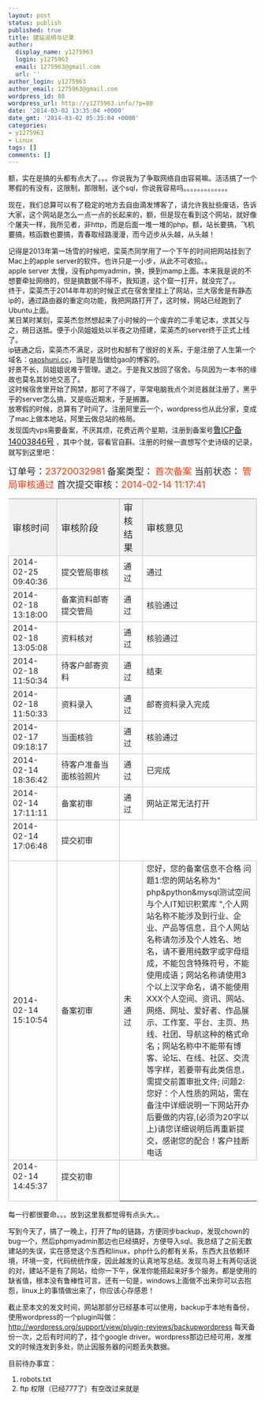 ```yaml
---
layout: post
status: publish
published: true
title: 建站说明与记录
author:
  display_name: y1275963
  login: y1275963
  email: 1275963@gmail.com
  url: ''
author_login: y1275963
author_email: 1275963@gmail.com
wordpress_id: 88
wordpress_url: http://y1275963.info/?p=88
date: '2014-03-02 13:35:04 +0000'
date_gmt: '2014-03-02 05:35:04 +0000'
categories:
- y1275963
- Linux
tags: []
comments: []
---
```

<p>额，实在是搞的头都有点大了。。。你说我为了争取网络自由容易嘛。活活搞了一个寒假的有没有，这限制，那限制，送个sql，你说我容易吗。。。。。。。。。。。。。</p>
<p>现在，我们总算可以有了稳定的地方去自由滴发博客了，请允许我扯些废话，告诉大家，这个网站是怎么一点一点的长起来的，额，但是现在看到这个网站，就好像个屠夫一样，我所见者，非http，而是后面一堆一堆的php。额，站长要搞，飞机要搞，核函数也要搞，青春取经路漫漫，而今迈步从头越，从头越！</p>
<p>记得是2013年第一场雪的时候吧，栾英杰同学用了一个下午的时间把网站挂到了Mac上的apple server的软件。也许只是一小步，从此不可收拾。。<br />
apple server 太慢，没有phpmyadmin，换，换到mamp上面。本来我是说的不想要牵扯网络的，但是搞数据不得不，我知道，这个窟一打开，就没完了。。<br />
终于，栾英杰于2014年年初的时候正式在宿舍里挂上了网站，兰大宿舍是有静态ip的，通过路由器的重定向功能，我把网路打开了，这时候，网站已经跑到了Ubuntu上面。<br />
某日某时某刻，栾英杰忽然想起来了小时候的一个废弃的二手笔记本，求其父与之，朔日送抵。便于小凤姐姐处以半夜之功搭建，栾英杰的server终于正式上线了。<br />
ip链通之后，栾英杰不满足，这时也和郜有了很好的关系，于是注册了人生第一个域名：<a href="http://gaoshuni.cc">gaoshuni.cc</a>，当时是当做给gao的博客的。<br />
好景不长，凤姐姐说难于管理。退之。于是我又放回了宿舍。与凤因为一本书的缘故也莫名其妙地交恶了。<br />
这时候宿舍里开始了网禁，那可了不得了，平常电脑我点个浏览器就注册了，黑乎乎的server怎么搞，又是临近期末，于是搁置。<br />
放寒假的时候，总算有了时间了。注册阿里云一个，wordpress也从此分家，变成了mac上做本地站，阿里云做总站的格局。<br />
发现国内vps需要备案，不厌其烦，花费近两个星期，注册到备案号<span style="font-size: 12pt; text-decoration: underline;"><a href="http://y1275963.info/”http://www.miibeian.gov.cn”">鲁ICP备14003846号</a></span> <span style="font-size: 12pt; color: rgb(52,52,52);"></span>，其中个就，容看官自斟。注册的时候一直想写个史诗级的记录，就写到这里吧：</p>
<p><span style="font-size: 14pt; color: rgb(38,38,38);">订单号：</span><span style="font-size: 14pt; color: rgb(252,54,7);">23720032981</span> <span style="font-size: 14pt; color: rgb(38,38,38);">备案类型：</span> <span style="font-size: 14pt; color: rgb(252,54,7);">首次备案 </span><span style="font-size: 14pt; color: rgb(38,38,38);">当前状态：</span> <span style="font-size: 14pt; color: rgb(252,54,7);">管局审核通过 </span><span style="font-size: 14pt; color: rgb(38,38,38);">首次提交审核：</span><span style="font-size: 14pt; color: rgb(252,54,7);">2014-02-14 11:17:41</span></p>
<table style="empty-cells: show;border-collapse: collapse;">
<tr>
<td style="background-color: rgb(242,242,242);width: 129px;padding: 15px,10px,15px,10px;border-top: 2px solid rgb(193,193,193);border-right: 1px solid rgb(193,193,193);border-bottom: 1px solid rgb(193,193,193);border-right: 1px solid rgb(193,193,193);margin: 0px,0px,0px,0px;" style="text-align: center"><span style="font-size: 14pt; color: rgb(38,38,38);">审核时间<br />
</span></td>
<td style="background-color: rgb(242,242,242);width: 129px;padding: 15px,10px,15px,10px;border-top: 2px solid rgb(193,193,193);border-right: 1px solid rgb(193,193,193);border-bottom: 1px solid rgb(193,193,193);border-right: 1px solid rgb(193,193,193);margin: 0px,0px,0px,0px;" style="text-align: center"><span style="font-size: 14pt; color: rgb(38,38,38);">审核阶段<br />
</span></td>
<td style="background-color: rgb(242,242,242);width: 79px;padding: 15px,10px,15px,10px;border-top: 2px solid rgb(193,193,193);border-right: 1px solid rgb(193,193,193);border-bottom: 1px solid rgb(193,193,193);border-right: 1px solid rgb(193,193,193);margin: 0px,0px,0px,0px;" style="text-align: center"><span style="font-size: 14pt; color: rgb(38,38,38);">审核结果<br />
</span></td>
<td style="background-color: rgb(242,242,242);width: 517px;padding: 15px,10px,15px,10px;border-top: 2px solid rgb(193,193,193);border-right: 1px solid rgb(193,193,193);border-bottom: 1px solid rgb(193,193,193);border-right: 1px solid rgb(193,193,193);margin: 0px,0px,0px,0px;" style="text-align: center"><span style="font-size: 14pt; color: rgb(38,38,38);">审核意见<br />
</span></td>
</tr>
<tr>
<td style="width: 129px;padding: 15px,10px,15px,10px;border: 1px solid rgb(193,193,193);margin: 0px,0px,0px,0px;" style="text-align: center"><span style="font-size: 12pt; color: rgb(38,38,38);">2014-02-25 09:40:36<br />
</span></td>
<td style="width: 129px;padding: 15px,10px,15px,10px;border: 1px solid rgb(193,193,193);margin: 0px,0px,0px,0px;" style="text-align: center"><span style="font-size: 12pt; color: rgb(38,38,38);">提交管局审核<br />
</span></td>
<td style="width: 79px;padding: 15px,10px,15px,10px;border: 1px solid rgb(193,193,193);margin: 0px,0px,0px,0px;" style="text-align: center"><span style="font-size: 12pt; color: rgb(38,38,38);">通过<br />
</span></td>
<td style="width: 517px;padding: 15px,10px,15px,10px;border: 1px solid rgb(193,193,193);margin: 0px,0px,0px,0px;" style="text-align: center"><span style="font-size: 12pt; color: rgb(38,38,38);">通过<br />
</span></td>
</tr>
<tr>
<td style="width: 129px;padding: 15px,10px,15px,10px;border: 1px solid rgb(193,193,193);margin: 0px,0px,0px,0px;" style="text-align: center"><span style="font-size: 12pt; color: rgb(38,38,38);">2014-02-18 13:18:00<br />
</span></td>
<td style="width: 129px;padding: 15px,10px,15px,10px;border: 1px solid rgb(193,193,193);margin: 0px,0px,0px,0px;" style="text-align: center"><span style="font-size: 12pt; color: rgb(38,38,38);">备案资料邮寄提交管局<br />
</span></td>
<td style="width: 79px;padding: 15px,10px,15px,10px;border: 1px solid rgb(193,193,193);margin: 0px,0px,0px,0px;" style="text-align: center"><span style="font-size: 12pt; color: rgb(38,38,38);">通过<br />
</span></td>
<td style="width: 517px;padding: 15px,10px,15px,10px;border: 1px solid rgb(193,193,193);margin: 0px,0px,0px,0px;" style="text-align: center"><span style="font-size: 12pt; color: rgb(38,38,38);">核验通过<br />
</span></td>
</tr>
<tr>
<td style="width: 129px;padding: 15px,10px,15px,10px;border: 1px solid rgb(193,193,193);margin: 0px,0px,0px,0px;" style="text-align: center"><span style="font-size: 12pt; color: rgb(38,38,38);">2014-02-18 13:05:08<br />
</span></td>
<td style="width: 129px;padding: 15px,10px,15px,10px;border: 1px solid rgb(193,193,193);margin: 0px,0px,0px,0px;" style="text-align: center"><span style="font-size: 12pt; color: rgb(38,38,38);">资料核对<br />
</span></td>
<td style="width: 79px;padding: 15px,10px,15px,10px;border: 1px solid rgb(193,193,193);margin: 0px,0px,0px,0px;" style="text-align: center"><span style="font-size: 12pt; color: rgb(38,38,38);">通过<br />
</span></td>
<td style="width: 517px;padding: 15px,10px,15px,10px;border: 1px solid rgb(193,193,193);margin: 0px,0px,0px,0px;" style="text-align: center"><span style="font-size: 12pt; color: rgb(38,38,38);">核验通过<br />
</span></td>
</tr>
<tr>
<td style="width: 129px;padding: 15px,10px,15px,10px;border: 1px solid rgb(193,193,193);margin: 0px,0px,0px,0px;" style="text-align: center"><span style="font-size: 12pt; color: rgb(38,38,38);">2014-02-18 11:50:34<br />
</span></td>
<td style="width: 129px;padding: 15px,10px,15px,10px;border: 1px solid rgb(193,193,193);margin: 0px,0px,0px,0px;" style="text-align: center"><span style="font-size: 12pt; color: rgb(38,38,38);">待客户邮寄资料<br />
</span></td>
<td style="width: 79px;padding: 15px,10px,15px,10px;border: 1px solid rgb(193,193,193);margin: 0px,0px,0px,0px;" style="text-align: center"><span style="font-size: 12pt; color: rgb(38,38,38);">通过<br />
</span></td>
<td style="width: 517px;padding: 15px,10px,15px,10px;border: 1px solid rgb(193,193,193);margin: 0px,0px,0px,0px;" style="text-align: center"><span style="font-size: 12pt; color: rgb(38,38,38);">结束<br />
</span></td>
</tr>
<tr>
<td style="width: 129px;padding: 15px,10px,15px,10px;border: 1px solid rgb(193,193,193);margin: 0px,0px,0px,0px;" style="text-align: center"><span style="font-size: 12pt; color: rgb(38,38,38);">2014-02-18 11:50:33<br />
</span></td>
<td style="width: 129px;padding: 15px,10px,15px,10px;border: 1px solid rgb(193,193,193);margin: 0px,0px,0px,0px;" style="text-align: center"><span style="font-size: 12pt; color: rgb(38,38,38);">资料录入<br />
</span></td>
<td style="width: 79px;padding: 15px,10px,15px,10px;border: 1px solid rgb(193,193,193);margin: 0px,0px,0px,0px;" style="text-align: center"><span style="font-size: 12pt; color: rgb(38,38,38);">通过<br />
</span></td>
<td style="width: 517px;padding: 15px,10px,15px,10px;border: 1px solid rgb(193,193,193);margin: 0px,0px,0px,0px;" style="text-align: center"><span style="font-size: 12pt; color: rgb(38,38,38);">邮寄资料录入完成<br />
</span></td>
</tr>
<tr>
<td style="width: 129px;padding: 15px,10px,15px,10px;border: 1px solid rgb(193,193,193);margin: 0px,0px,0px,0px;" style="text-align: center"><span style="font-size: 12pt; color: rgb(38,38,38);">2014-02-17 09:18:17<br />
</span></td>
<td style="width: 129px;padding: 15px,10px,15px,10px;border: 1px solid rgb(193,193,193);margin: 0px,0px,0px,0px;" style="text-align: center"><span style="font-size: 12pt; color: rgb(38,38,38);">当面核验<br />
</span></td>
<td style="width: 79px;padding: 15px,10px,15px,10px;border: 1px solid rgb(193,193,193);margin: 0px,0px,0px,0px;" style="text-align: center"><span style="font-size: 12pt; color: rgb(38,38,38);">通过<br />
</span></td>
<td style="width: 517px;padding: 15px,10px,15px,10px;border: 1px solid rgb(193,193,193);margin: 0px,0px,0px,0px;" style="text-align: center"><span style="font-size: 12pt; color: rgb(38,38,38);">核验通过<br />
</span></td>
</tr>
<tr>
<td style="width: 129px;padding: 15px,10px,15px,10px;border: 1px solid rgb(193,193,193);margin: 0px,0px,0px,0px;" style="text-align: center"><span style="font-size: 12pt; color: rgb(38,38,38);">2014-02-14 18:36:42<br />
</span></td>
<td style="width: 129px;padding: 15px,10px,15px,10px;border: 1px solid rgb(193,193,193);margin: 0px,0px,0px,0px;" style="text-align: center"><span style="font-size: 12pt; color: rgb(38,38,38);">待客户准备当面核验照片<br />
</span></td>
<td style="width: 79px;padding: 15px,10px,15px,10px;border: 1px solid rgb(193,193,193);margin: 0px,0px,0px,0px;" style="text-align: center"><span style="font-size: 12pt; color: rgb(38,38,38);">通过<br />
</span></td>
<td style="width: 517px;padding: 15px,10px,15px,10px;border: 1px solid rgb(193,193,193);margin: 0px,0px,0px,0px;" style="text-align: center"><span style="font-size: 12pt; color: rgb(38,38,38);">已完成<br />
</span></td>
</tr>
<tr>
<td style="width: 129px;padding: 15px,10px,15px,10px;border: 1px solid rgb(193,193,193);margin: 0px,0px,0px,0px;" style="text-align: center"><span style="font-size: 12pt; color: rgb(38,38,38);">2014-02-14 17:11:11<br />
</span></td>
<td style="width: 129px;padding: 15px,10px,15px,10px;border: 1px solid rgb(193,193,193);margin: 0px,0px,0px,0px;" style="text-align: center"><span style="font-size: 12pt; color: rgb(38,38,38);">备案初审<br />
</span></td>
<td style="width: 79px;padding: 15px,10px,15px,10px;border: 1px solid rgb(193,193,193);margin: 0px,0px,0px,0px;" style="text-align: center"><span style="font-size: 12pt; color: rgb(38,38,38);">通过<br />
</span></td>
<td style="width: 517px;padding: 15px,10px,15px,10px;border: 1px solid rgb(193,193,193);margin: 0px,0px,0px,0px;" style="text-align: center"><span style="font-size: 12pt; color: rgb(38,38,38);">网站正常无法打开<br />
</span></td>
</tr>
<tr>
<td style="width: 129px;padding: 15px,10px,15px,10px;border: 1px solid rgb(193,193,193);margin: 0px,0px,0px,0px;" style="text-align: center"><span style="font-size: 12pt; color: rgb(38,38,38);">2014-02-14 17:06:48<br />
</span></p>
</td>
<td style="width: 517px;padding: 15px,10px,15px,10px;border: 1px solid rgb(193,193,193);margin: 0px,0px,0px,0px;" style="text-align: center"><span style="font-size: 12pt; color: rgb(38,38,38);">提交初审<br />
</span></td>
</tr>
<tr>
<td style="width: 129px;padding: 15px,10px,15px,10px;border: 1px solid rgb(193,193,193);margin: 0px,0px,0px,0px;" style="text-align: center"><span style="font-size: 12pt; color: rgb(38,38,38);">2014-02-14 15:10:54<br />
</span></td>
<td style="width: 129px;padding: 15px,10px,15px,10px;border: 1px solid rgb(193,193,193);margin: 0px,0px,0px,0px;" style="text-align: center"><span style="font-size: 12pt; color: rgb(38,38,38);">备案初审<br />
</span></td>
<td style="width: 79px;padding: 15px,10px,15px,10px;border: 1px solid rgb(193,193,193);margin: 0px,0px,0px,0px;" style="text-align: center"><span style="font-size: 12pt; color: rgb(38,38,38);">未通过<br />
</span></td>
<td style="width: 517px;padding: 15px,10px,15px,10px;border: 1px solid rgb(193,193,193);margin: 0px,0px,0px,0px;" style="text-align: center"><span style="font-size: 12pt; color: rgb(38,38,38);">您好，您的备案信息不合格 问题1:您的网站名称为" php&python&mysql测试空间与个人IT知识积累库 ",个人网站名称不能涉及到行业、企业、产品等信息，且个人网站名称请勿涉及个人姓名、地名，请不要用纯数字或字母组成，不能包含特殊符号，不能使用成语；网站名称请使用3个以上汉字命名，请不能使用XXX个人空间、资讯、网站、网络、网址、爱好者、作品展示、工作室、平台、主页、热线、社团、导航这种的格式命名；网站名称中不能带有博客、论坛、在线、社区、交流等字样，若要带有此类信息，需提交前置审批文件; 问题2:您好：个人性质的网站，需在备注中详细说明一下网站开办后要做的内容,(必须为20字以上)请您详细说明后再重新提交，感谢您的配合！客户挂断电话<br />
</span></td>
</tr>
<tr>
<td style="width: 129px;padding: 15px,10px,15px,10px;border: 1px solid rgb(193,193,193);margin: 0px,0px,0px,0px;" style="text-align: center"><span style="font-size: 12pt; color: rgb(38,38,38);">2014-02-14 14:45:37<br />
</span></p>
</td>
<td style="width: 517px;padding: 15px,10px,15px,10px;border: 1px solid rgb(193,193,193);margin: 0px,0px,0px,0px;" style="text-align: center"><span style="font-size: 12pt; color: rgb(38,38,38);">提交初审</p>
<p></span></p>
</td>
</tr>
</table>
<p>每一行都很要命。。。放到这里我都觉得有点头大。。</p>
<p>写到今天了，搞了一晚上，打开了ftp的链路，方便同步backup，发现chown的bug一个，然后phpmyadmin那边也已经搞好，方便导入sql。我总结了之前无数建站的失误，实在感觉这个东西和linux，php什么的都有关系，东西大且依赖环境，环境一变，代码统统作废，因此越发的认真地写总结。发现鸟哥上有两句话说的对，建站不是有了网站，给你一下午，保准你能搭起来好多个服务。都是使用的缺省值，根本没有鲁棒性可言。还有一句是，windows上面做不出来你可以去抱怨，linux上的事情做出来了，你应该心存感恩！</p>
<p>截止至本文的发文时间，网站那部分已经基本可以使用，backup于本地有备份，使用wordpress的一个plugin叫做：<br />
<a href="http://wordpress.org/support/view/plugin-reviews/backupwordpress">http://wordpress.org/support/view/plugin-reviews/backupwordpress</a> 每天备份一次，之后有时间的了，挂个google driver。wordpress那边已经可用，发推文的时候连发到多处，防止因服务器的问题丢失数据。</p>
<p>目前待办事宜：</p>
<ol style="list-style-type: decimal">
<li>robots.txt</li>
<li>ftp 权限（已经777了）有空改过来就是</li>
</ol>
